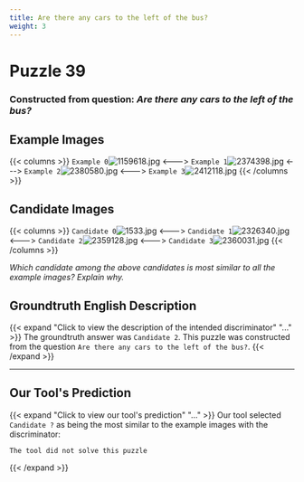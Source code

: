 ```yaml
---
title: Are there any cars to the left of the bus?
weight: 3
---
```


# Puzzle 39
### Constructed from question: _Are there any cars to the left of the bus?_


## Example Images
{{< columns >}}
`Example 0`![1159618.jpg](/gqa_images/1159618.jpg)
<--->
`Example 1`![2374398.jpg](/gqa_images/2374398.jpg)
<--->
`Example 2`![2380580.jpg](/gqa_images/2380580.jpg)
<--->
`Example 3`![2412118.jpg](/gqa_images/2412118.jpg)
{{< /columns >}}

## Candidate Images
{{< columns >}}
`Candidate 0`![1533.jpg](/gqa_images/1533.jpg)
<--->
`Candidate 1`![2326340.jpg](/gqa_images/2326340.jpg)
<--->
`Candidate 2`![2359128.jpg](/gqa_images/2359128.jpg)
<--->
`Candidate 3`![2360031.jpg](/gqa_images/2360031.jpg)
{{< /columns >}}

*Which candidate among the above candidates is most similar to all the example images? Explain why.*

## Groundtruth English Description

{{< expand "Click to view the description of the intended discriminator" "..." >}}
The groundtruth answer was `Candidate 2`. This puzzle was constructed from the question `Are there any cars to the left of the bus?`.
{{< /expand >}}

---

## Our Tool's Prediction

{{< expand "Click to view our tool's prediction" "..." >}}
Our tool selected `Candidate ?` as being the most similar to the example images with the discriminator:
```plaintext
The tool did not solve this puzzle
```
{{< /expand >}}
